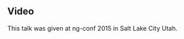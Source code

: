 <!--
{
"name" : "ngmodeloptions",
"version" : "0.1",
"title" : "ngModelOptions in 5 minutes",
"description" : "Learn about the latest developments in the Angular world.",
"homepage" : "https://www.youtube.com/embed/k3t3ov6xHDw",
"canonicalSource" : "https://www.youtube.com/embed/k3t3ov6xHDw",
"freshnessDate" : 2015-03-05,
"license" : "All Rights Reserved"
}
-->

<!-- @section -->

## Video

This talk was given at ng-conf 2015 in Salt Lake City Utah.

<!-- @asset, "contentType": "outlearn/video", "provider": "youtube", "url": "https://www.youtube.com/embed/k3t3ov6xHDw" -->

